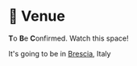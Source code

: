 📍 Venue
==============

**T**o **B**e **C**onfirmed. Watch this space! 

It's going to be in [Brescia](https://goo.gl/maps/WGnbVnAs3DE4sZHb9), Italy
